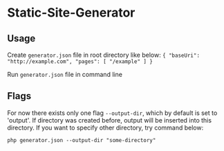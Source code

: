 # Static-Site-Generator


## Usage

Create `generator.json` file in root directory like below:
`{
	"baseUri": "http://example.com",
	"pages": [
		"/example"
	]
}`

Run `generator.json` file in command line


## Flags

For now there exists only one flag `--output-dir`, which by default is set to 'output'. If directory was created before, output will be inserted into this directory. If you want to specify other directory, try command below:

`php generator.json --output-dir "some-directory"`